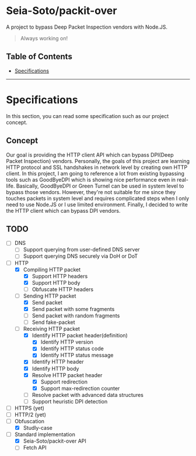 # Seia-Soto/packit-over

A project to bypass Deep Packet Inspection vendors with Node.JS.

> Always working on!

## Table of Contents

- [Specifications](#Specifications)

----

# Specifications

In this section, you can read some specification such as our project concept.

## Concept

Our goal is providing the HTTP client API which can bypass DPI(Deep Packet Inspection) vendors.
Personally, the goals of this project are learning HTTP protocol and SSL handshakes in network level by creating own HTTP client.
In this project, I am going to reference a lot from existing bypassing tools such as GoodByeDPI which is showing nice performance even in real-life.
Basically, GoodByeDPI or Green Turnel can be used in system level to bypass those vendors.
However, they're not suitable for me since they touches packets in system level and requires complicated steps when I only need to use Node.JS or I use limited environment.
Finally, I decided to write the HTTP client which can bypass DPI vendors.

## TODO

- [ ] DNS
  - [ ] Support querying from user-defined DNS server
  - [ ] Support querying DNS securely via DoH or DoT
- [ ] HTTP
  - [x] Compiling HTTP packet
    - [x] Support HTTP headers
    - [x] Support HTTP body
    - [ ] Obfuscate HTTP headers
  - [ ] Sending HTTP packet
    - [x] Send packet
    - [x] Send packet with some fragments
    - [ ] Send packet with random fragments
    - [ ] Send fake-packet
  - [ ] Receiving HTTP packet
    - [x] Identify HTTP packet header(definition)
      - [x] Identify HTTP version
      - [x] Identify HTTP status code
      - [x] Identify HTTP status message
    - [x] Identify HTTP header
    - [x] Identify HTTP body
    - [x] Resolve HTTP packet header
      - [x] Support redirection
      - [x] Support max-redirection counter
    - [ ] Resolve packet with advanced data structures
    - [ ] Support heuristic DPI detection
- [ ] HTTPS (yet)
- [ ] HTTP/2 (yet)
- [ ] Obfuscation
  - [x] Studly-case
- [ ] Standard implementation
  - [x] Seia-Soto/packit-over API
  - [ ] Fetch API

